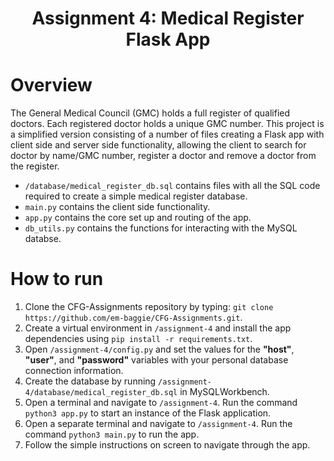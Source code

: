 <h1 align="center">Assignment 4: Medical Register Flask App</h1>

# Overview
The General Medical Council (GMC) holds a full register of qualified doctors. Each registered doctor holds a unique GMC number. This project is a simplified version consisting of a number of files creating a Flask app with client side and server side functionality, allowing the client to search for doctor by name/GMC number, register a doctor and remove a doctor from the register.<br>
- `/database/medical_register_db.sql` contains files with all the SQL code required to create a simple medical register database.
- `main.py` contains the client side functionality.
- `app.py` contains the core set up and routing of the app.
- `db_utils.py` contains the functions for interacting with the MySQL databse.

# How to run
1. Clone the CFG-Assignments repository by typing:
`git clone https://github.com/em-baggie/CFG-Assignments.git`.
2. Create a virtual environment in `/assignment-4` and install the app dependencies using `pip install -r requirements.txt`.
3. Open `/assignment-4/config.py` and set the values for the **"host"**, **"user"**, and **"password"** variables with your personal database connection information. 
4. Create the database by running `/assignment-4/database/medical_register_db.sql` in MySQLWorkbench.
5. Open a terminal and navigate to `/assignment-4`. Run the command `python3 app.py` to start an instance of the Flask application.
6. Open a separate terminal and navigate to `/assignment-4`. Run the command `python3 main.py` to run the app.
7. Follow the simple instructions on screen to navigate through the app.